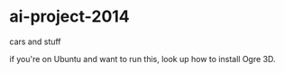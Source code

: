 ai-project-2014
===============

cars and stuff

if you're on Ubuntu and want to run this, look up how to install Ogre 3D.

